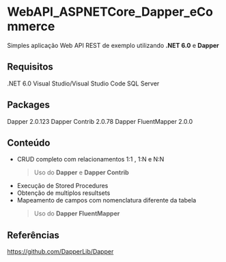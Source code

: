 # WebAPI_ASPNETCore_Dapper_eCommerce

Simples aplicação Web API REST de exemplo utilizando **.NET 6.0** e **Dapper**


## Requisitos

.NET 6.0
Visual Studio/Visual Studio Code
SQL Server 


## Packages

Dapper 2.0.123
Dapper Contrib 2.0.78
Dapper FluentMapper 2.0.0


## Conteúdo

- CRUD completo com relacionamentos 1:1 , 1:N e N:N
	> Uso do **Dapper** e **Dapper Contrib**
- Execução de Stored Procedures
- Obtenção de multiplos resultsets
- Mapeamento de campos com nomenclatura diferente da tabela
 	> Uso do **Dapper FluentMapper**

 
## Referências

https://github.com/DapperLib/Dapper
